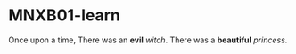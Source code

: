 # MNXB01-learn

Once upon a time,
There was an **evil** _witch_.
There was a **beautiful** _princess_. 
